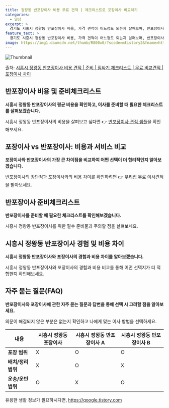 ```yaml
---
title: 정왕동 반포장이사 비용 무료 견적 | 체크리스트로 포장이사 비교하기
categories:
  - 일상
excerpt: >
  경기도 시흥시 정왕동 반포장이사 비용, 가격 견적이 어느정도 되는지 살펴보며, 반포장이사를 준비함에 있어 짐싸기 준비 체크리스트가 무엇인지 보겠습니다. 마지막으로 포장이사와 차이점을 통해 무료 비교견적으로 어떤 것이 더 합리적인 선택인지 공유 드립니다.시흥시 정왕동 포장이사 견적 샘플 보기 👈 클릭시흥시 정왕동 포장이사 가격 살펴보기 👈 클릭시흥시 정왕동 반포장이사 평균 이사 비용평수시흥시 정왕동 평균 이사 비용원룸 이사9평 이하 (1톤)30만원~투룸/쓰리룸 이사16평 ~ 20평 (2.5톤)80만원~쓰리룸 이사21평 (5톤) ~110만원~우리집 무료 이사견적 받기 👈 클릭포장 vs 반포장: 두 이사 방법의 가장 큰 차이점은?포장이사는 이사 전반을 담당하며, 가격은 1톤 50만원, 2.5톤 100만원..
feature_text: >
  경기도 시흥시 정왕동 반포장이사 비용, 가격 견적이 어느정도 되는지 살펴보며, 반포장이사를 준비함에 있어 짐싸기 준비 체크리스트가 무엇인지 보겠습니다. 마지막으로 포장이사와 차이점을 통해 무료 비교견적으로 어떤 것이 더 합리적인 선택인지 공유 드립니다.시흥시 정왕동 포장이사 견적 샘플 보기 👈 클릭시흥시 정왕동 포장이사 가격 살펴보기 👈 클릭시흥시 정왕동 반포장이사 평균 이사 비용평수시흥시 정왕동 평균 이사 비용원룸 이사9평 이하 (1톤)30만원~투룸/쓰리룸 이사16평 ~ 20평 (2.5톤)80만원~쓰리룸 이사21평 (5톤) ~110만원~우리집 무료 이사견적 받기 👈 클릭포장 vs 반포장: 두 이사 방법의 가장 큰 차이점은?포장이사는 이사 전반을 담당하며, 가격은 1톤 50만원, 2.5톤 100만원..
image: https://img1.daumcdn.net/thumb/R800x0/?scode=mtistory2&fname=https%3A%2F%2Fblog.kakaocdn.net%2Fdn%2FrCB1i%2FbtsHbqjhMos%2F5LtUPgbOqeY6beVvEuSupk%2Fimg.webp
---
```


![Thumbnail](https://img1.daumcdn.net/thumb/R800x0/?scode=mtistory2&fname=https%3A%2F%2Fblog.kakaocdn.net%2Fdn%2FrCB1i%2FbtsHbqjhMos%2F5LtUPgbOqeY6beVvEuSupk%2Fimg.webp)

<p>출처: <a href="https://qoogle.tistory.com/9149" rel="dofollow">시흥시 정왕동 반포장이사 비용 견적 | 준비 | 짐싸기 체크리스트 | 무료 비교견적 | 포장이사 차이</a> </p>

## 반포장이사 비용 및 준비체크리스트

**시흥시 정왕동 반포장이사의 평균 비용을 확인하고, 이사를 준비할 때 필요한 체크리스트를 살펴보겠습니다.**

시흥시 정왕동 반포장이사의 비용을 살펴보고 싶다면 👉 [반포장이사 견적 샘플](https://qoogle.tistory.com/9149)을 확인해보세요.

## 포장이사 vs 반포장이사: 비용과 서비스 비교

**포장이사와 반포장이사의 가장 큰 차이점을 비교하여 어떤 선택이 더 합리적인지 알아보겠습니다.**

반포장이사의 장단점과 포장이사와의 비용 차이를 확인하려면 👉 [우리집 무료 이사견적](https://qoogle.tistory.com/9149)을 받아보세요.

## 반포장이사 준비체크리스트

**반포장이사를 준비할 때 필요한 체크리스트를 확인해보겠습니다.**

시흥시 정왕동 반포장이사를 위한 필수 준비물과 주의할 점을 살펴보세요.

## 시흥시 정왕동 반포장이사 경험 및 비용 차이

**시흥시 정왕동 반포장이사와 포장이사의 경험과 비용 차이를 알아보겠습니다.**

시흥시 정왕동 반포장이사와 포장이사의 경험과 비용 비교를 통해 어떤 선택지가 더 적합한지 확인해보세요.

## 자주 묻는 질문(FAQ)

**반포장이사와 포장이사에 관한 자주 묻는 질문과 답변을 통해 선택 시 고려할 점을 알아보세요.**

의문이 해결되지 않은 부분은 없는지 확인하고 나에게 맞는 이사 방법을 선택하세요.

**내용** | **시흥시 정왕동 포장이사** | **시흥시 정왕동 반포장이사 A** | **시흥시 정왕동 반포장이사 B**  
---|---|---|---  
**포장 범위** | X | O | O  
**배치/정리 범위** | X | O | X  
**운송/운반 범위** | O | X | O  
  


 

유용한 생활 정보가 필요하시다면, <a href="https://qoogle.tistory.com" rel="dofollow">https://qoogle.tistory.com</a>


